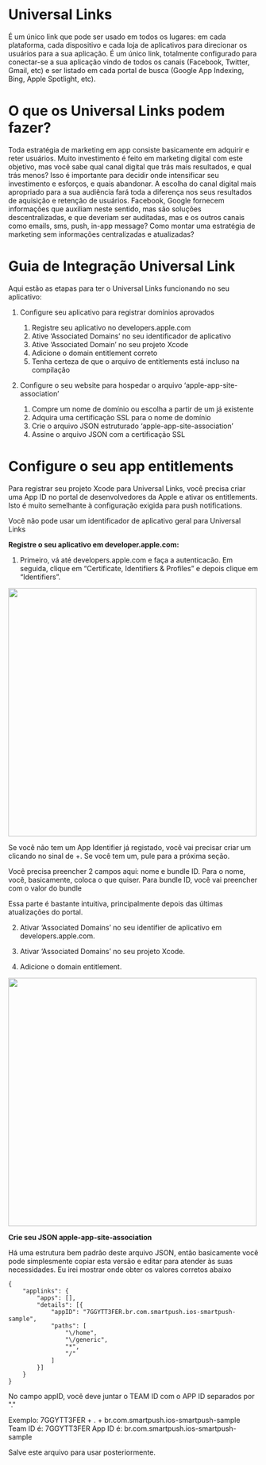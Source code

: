 # Universal Links #

É um único link que pode ser usado em todos os lugares: em cada plataforma, cada dispositivo e cada loja de aplicativos para direcionar os usuários para a sua aplicação. É um único link, totalmente configurado para conectar-se a sua aplicação vindo de todos os canais (Facebook, Twitter, Gmail, etc) e ser listado em cada portal de busca (Google App Indexing, Bing, Apple Spotlight, etc).

# O que os Universal Links podem fazer? #

Toda estratégia de marketing em app consiste basicamente em adquirir e reter usuários. Muito investimento é feito em marketing digital com este objetivo, mas você sabe qual canal digital que trás mais resultados, e qual trás menos? Isso é importante para decidir onde intensificar seu investimento e esforços, e quais abandonar. A escolha do canal digital mais apropriado para a sua audiência fará toda a diferença nos seus resultados de aquisição e retenção de usuários. Facebook, Google fornecem informações que auxiliam neste sentido, mas são soluções descentralizadas, e que deveriam ser auditadas, mas e os outros canais como emails, sms, push, in-app message? Como montar uma estratégia de marketing sem informações centralizadas e atualizadas?


# Guia de Integração Universal Link #
Aqui estão as etapas para ter o Universal Links funcionando no seu aplicativo:

1. Configure seu aplicativo para registrar domínios aprovados
   1. Registre seu aplicativo no developers.apple.com
   1. Ative ‘Associated Domains’ no seu identificador de aplicativo
   1. Ative ‘Associated Domain’ no seu projeto Xcode
   1. Adicione o domain entitlement correto
   1. Tenha certeza de que o arquivo de entitlements está incluso na compilação
  
1. Configure o seu website para hospedar o arquivo ‘apple-app-site-association’
   1. Compre um nome de domínio ou escolha a partir de um já existente
   1. Adquira uma certificação SSL para o nome de domínio
   1. Crie o arquivo JSON estruturado ‘apple-app-site-association’
   1. Assine o arquivo JSON com a certificação SSL
   
 

# Configure o seu app entitlements #
Para registrar seu projeto Xcode para Universal Links, você precisa criar uma App ID no portal de desenvolvedores da Apple e ativar os entitlements. Isto é muito semelhante à configuração exigida para push notifications.

Você não pode usar um identificador de aplicativo geral para Universal Links

**Registre o seu aplicativo em developer.apple.com:**

1. Primeiro, vá até developers.apple.com e faça a autenticacão. Em seguida, clique em “Certificate, Identifiers & Profiles” e depois clique em “Identifiers”.
<img src="http://cdn.getmo.com.br/images/universal_links/developer_portal.png" width="500">

Se você não tem um App Identifier já registado, você vai precisar criar um clicando no sinal de +. Se você tem um, pule para a próxima seção.

Você precisa preencher 2 campos aqui: nome e bundle ID. Para o nome, você, basicamente, coloca o que quiser. Para bundle ID, você vai preencher com o valor do bundle

Essa parte é bastante intuitiva, principalmente depois das últimas atualizações do portal.

2. Ativar ‘Associated Domains’ no seu identifier de aplicativo em developers.apple.com.

3. Ativar ‘Associated Domains’ no seu projeto Xcode.

4. Adicione o domain entitlement.
<img src="http://cdn.getmo.com.br/images/universal_links/associated_domains.png" width="500">

**Crie seu JSON apple-app-site-association**

Há uma estrutura bem padrão deste arquivo JSON, então basicamente você pode simplesmente copiar esta versão e editar para atender às suas necessidades. Eu irei mostrar onde obter os valores corretos abaixo

```
{
    "applinks": {
        "apps": [],
        "details": [{
            "appID": "7GGYTT3FER.br.com.smartpush.ios-smartpush-sample",
            "paths": [
                "\/home",
                "\/generic",
                "*",
                "/"                   
            ]
        }]
    }
}
```
No campo appID, você deve juntar o TEAM ID com o APP ID separados por "."

Exemplo: 7GGYTT3FER + . + br.com.smartpush.ios-smartpush-sample
Team ID é: 7GGYTT3FER
App ID é: br.com.smartpush.ios-smartpush-sample

Salve este arquivo para usar posteriormente.



